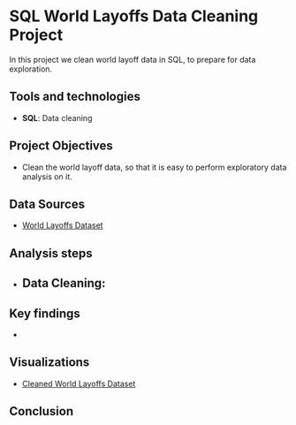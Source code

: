 # SQL World Layoffs Data Cleaning Project
In this project we clean world layoff data in SQL, to prepare for data exploration. 

## Tools and technologies
- **SQL**: Data cleaning 

## Project Objectives
- Clean the world layoff data, so that it is easy to perform exploratory data analysis on it. 

## Data Sources
- [World Layoffs Dataset](world_layoffs_dataset.csv)

## Analysis steps
- **Data Cleaning**:
  - 

## Key findings
- 

## Visualizations
- [Cleaned World Layoffs Dataset]()

## Conclusion
